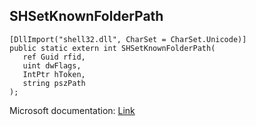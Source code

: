 ## SHSetKnownFolderPath

```
[DllImport("shell32.dll", CharSet = CharSet.Unicode)]
public static extern int SHSetKnownFolderPath(
   ref Guid rfid,
   uint dwFlags,
   IntPtr hToken,
   string pszPath
);
```

Microsoft documentation: [Link](https://docs.microsoft.com/en-us/windows/win32/api/shlobj_core/nf-shlobj_core-shsetknownfolderpath)

